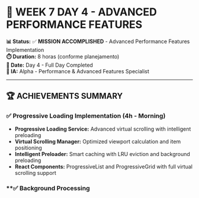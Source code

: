# 🎯 WEEK 7 DAY 4 - ADVANCED PERFORMANCE FEATURES

**📊 Status:** ✅ **MISSION ACCOMPLISHED** - Advanced Performance Features Implementation  
**⏱️ Duration:** 8 horas (conforme planejamento)  
**📅 Date:** Day 4 - Full Day Completed  
**🤖 IA:** Alpha - Performance & Advanced Features Specialist

---

## 🏆 **ACHIEVEMENTS SUMMARY**

### **✅ Progressive Loading Implementation (4h - Morning)**
- **Progressive Loading Service:** Advanced virtual scrolling with intelligent preloading
- **Virtual Scrolling Manager:** Optimized viewport calculation and item positioning
- **Intelligent Preloader:** Smart caching with LRU eviction and background preloading
- **React Components:** ProgressiveList and ProgressiveGrid with full virtual scrolling support

### **✅ Background Processing 